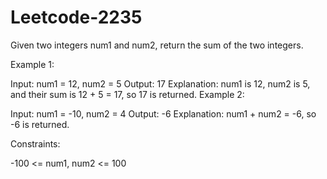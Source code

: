# Leetcode-2235
Given two integers num1 and num2, return the sum of the two integers.
 

Example 1:

Input: num1 = 12, num2 = 5
Output: 17
Explanation: num1 is 12, num2 is 5, and their sum is 12 + 5 = 17, so 17 is returned.
Example 2:

Input: num1 = -10, num2 = 4
Output: -6
Explanation: num1 + num2 = -6, so -6 is returned.
 

Constraints:

-100 <= num1, num2 <= 100